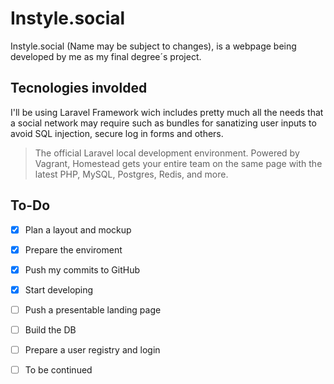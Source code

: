 # Instyle.social


Instyle.social (Name may be subject to changes), is a webpage being developed by me as my final degree´s project.

## Tecnologies involded

I'll be using Laravel Framework wich includes pretty much all the needs that a social network may require such as bundles for sanatizing user inputs to avoid SQL injection, secure log in forms and others.
>The official Laravel local development environment. Powered by Vagrant, Homestead gets your entire team on the same page with the latest PHP, MySQL, Postgres, Redis, and more.

## To-Do
- [x] Plan a layout and mockup
- [x] Prepare the enviroment
- [x] Push my commits to GitHub
- [x] Start developing
- [ ] Push a presentable landing page
- [ ] Build the DB
- [ ] Prepare a user registry and login
- [ ] To be continued


